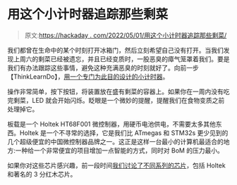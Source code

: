 # 用这个小计时器追踪那些剩菜

> 原文:[https://hackaday . com/2022/05/01/用这个小计时器追踪那些剩菜/](https://hackaday.com/2022/05/01/track-those-leftovers-with-this-little-timer/)

我们都曾在生命中的某个时刻打开冰箱门，然后立刻希望自己没有打开。当我们发现上周六的剩菜已经被遗忘，并且已经变质时，一股恶臭的瘴气笼罩着我们。要是我们有办法跟踪这些事情，避免这种充满恶臭的时刻就好了。向前一步【ThinkLearnDo】，[用一个专门为此目的设计的小计时器](https://hackaday.io/project/185113-fridge-leftover-monitor)。

操作非常简单，按下按钮，将装置放在盛有剩菜的容器上。如果你在一周内没有吃完剩菜，LED 就会开始闪烁。眨眼是一个微妙的提醒，提醒我们在食物变质之前处理掉它。

板载是一个 Holtek HT68F001 微控制器，用硬币电池供电，不需要太多其他东西。Holtek 是一个不寻常的选择，它是我们比 ATmegas 和 STM32s 更少见到的几个超级便宜的中国微控制器品牌之一。这正是这样一台最小的计算机最适合的地方:一种给一个非常便宜的项目增加一点智能的方式，同时对 BoM 的压力最小。

如果你对这些芯片感兴趣，前一段时间[我们讨论了不同系列的芯片](https://hackaday.com/2019/08/28/everything-you-want-to-know-about-the-cheapest-processors-available/)，包括 Holtek 和著名的 3 分红木芯片。